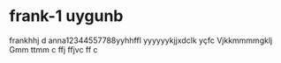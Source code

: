 # frank-1 uygunb
frankhhj  d
anna12344557788yyhhffl
yyyyyykjjxdclk
yçfc
Vjkkmmmmgklj
Gmm
ttmm c ffj
  ffjvc
  ff
c
